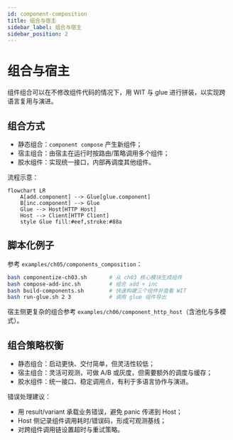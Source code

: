 ```yaml
---
id: component-composition
title: 组合与宿主
sidebar_label: 组合与宿主
sidebar_position: 2
---
```


# 组合与宿主

组件组合可以在不修改组件代码的情况下，用 WIT 与 glue 进行拼装，以实现跨语言复用与演进。

## 组合方式

- 静态组合：`component compose` 产生新组件；
- 宿主组合：由宿主在运行时按路由/策略调用多个组件；
- 胶水组件：实现统一接口，内部再调度其他组件。

流程示意：

```mermaid
flowchart LR
	A[add.component] --> Glue[glue.component]
	B[inc.component] --> Glue
	Glue --> Host[HTTP Host]
	Host --> Client[HTTP Client]
	style Glue fill:#eef,stroke:#88a
```

## 脚本化例子

参考 `examples/ch05/components_composition`：

```bash
bash componentize-ch03.sh       # 从 ch03 核心模块生成组件
bash compose-add-inc.sh         # 组合 add + inc
bash build-components.sh        # 快速构建三个组件并查看 WIT
bash run-glue.sh 2 3            # 调用 glue 组件导出
```

宿主侧更复杂的组合参考 `examples/ch06/component_http_host`（含池化与多模式）。

## 组合策略权衡

- 静态组合：启动更快、交付简单，但灵活性较低；
- 宿主组合：灵活可观测，可做 A/B 或灰度，但需要额外的调度与缓存；
- 胶水组件：统一接口、稳定调用点，有利于多语言协作与演进。

错误处理建议：
- 用 result/variant 承载业务错误，避免 panic 传递到 Host；
- Host 侧记录组件调用耗时/错误码，形成可观测基线；
- 对跨组件调用链设置超时与重试策略。

